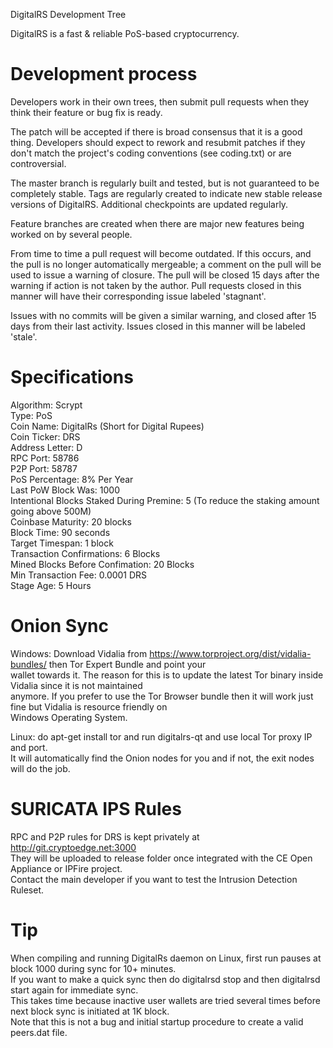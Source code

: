 
DigitalRS Development Tree

DigitalRS is a fast & reliable PoS-based cryptocurrency.

Development process
===================

Developers work in their own trees, then submit pull requests when
they think their feature or bug fix is ready.

The patch will be accepted if there is broad consensus that it is a
good thing.  Developers should expect to rework and resubmit patches
if they don't match the project's coding conventions (see coding.txt)
or are controversial.

The master branch is regularly built and tested, but is not guaranteed
to be completely stable. Tags are regularly created to indicate new
stable release versions of DigitalRS. Additional checkpoints are 
updated regularly.

Feature branches are created when there are major new features being
worked on by several people.

From time to time a pull request will become outdated. If this occurs, and
the pull is no longer automatically mergeable; a comment on the pull will
be used to issue a warning of closure. The pull will be closed 15 days
after the warning if action is not taken by the author. Pull requests closed
in this manner will have their corresponding issue labeled 'stagnant'.

Issues with no commits will be given a similar warning, and closed after
15 days from their last activity. Issues closed in this manner will be 
labeled 'stale'.

Specifications
==============

Algorithm: Scrypt <br />
Type: PoS <br />
Coin Name: DigitalRs (Short for Digital Rupees) <br />
Coin Ticker: DRS <br />
Address Letter: D <br />
RPC Port: 58786 <br />
P2P Port:  58787 <br />
PoS Percentage: 8% Per Year <br />
Last PoW Block Was: 1000 <br />
Intentional Blocks Staked During Premine: 5 (To reduce the staking amount going above 500M)<br />
Coinbase Maturity: 20 blocks <br />
Block Time: 90 seconds <br />
Target Timespan: 1 block <br />
Transaction Confirmations: 6 Blocks <br />
Mined Blocks Before Confimation: 20 Blocks <br />
Min Transaction Fee: 0.0001 DRS <br />
Stage Age: 5 Hours <br />

Onion Sync
==========

Windows: Download Vidalia from https://www.torproject.org/dist/vidalia-bundles/ then Tor Expert Bundle and point your <br />
wallet towards it. The reason for this is to update the latest Tor binary inside Vidalia since it is not maintained <br />
anymore. If you prefer to use the Tor Browser bundle then it will work just fine but Vidalia is resource friendly on <br />
Windows Operating System. <br />

Linux: do apt-get install tor and run digitalrs-qt and use local Tor proxy IP and port. <br />
It will automatically find the Onion nodes for you and if not, the exit nodes will do the job. <br />

SURICATA IPS Rules
==================

RPC and P2P rules for DRS is kept privately at http://git.cryptoedge.net:3000 <br />
They will be uploaded to release folder once integrated with the CE Open Appliance or IPFire project. <br />
Contact the main developer if you want to test the Intrusion Detection Ruleset. <br />

Tip
===

When compiling and running DigitalRs daemon on Linux, first run pauses at block 1000 during sync for 10+ minutes. <br />
If you want to make a quick sync then do digitalrsd stop and then digitalrsd start again for immediate sync. <br />
This takes time because inactive user wallets are tried several times before next block sync is initiated at 1K block. <br />
Note that this is not a bug and initial startup procedure to create a valid peers.dat file. <br />
